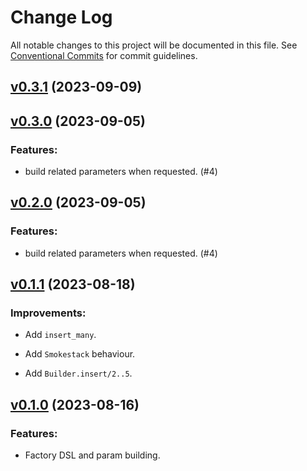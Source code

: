 # Change Log

All notable changes to this project will be documented in this file.
See [Conventional Commits](Https://conventionalcommits.org) for commit guidelines.

<!-- changelog -->

## [v0.3.1](https://code.harton.nz/james/smokestack/compare/v0.3.0...v0.3.1) (2023-09-09)




## [v0.3.0](https://code.harton.nz/james/smokestack/compare/v0.2.0...v0.3.0) (2023-09-05)




### Features:

* build related parameters when requested. (#4)

## [v0.2.0](https://code.harton.nz/james/smokestack/compare/v0.1.1...v0.2.0) (2023-09-05)




### Features:

* build related parameters when requested. (#4)

## [v0.1.1](https://code.harton.nz/james/smokestack/compare/v0.1.0...v0.1.1) (2023-08-18)




### Improvements:

* Add `insert_many`.

* Add `Smokestack` behaviour.

* Add `Builder.insert/2..5`.

## [v0.1.0](https://code.harton.nz/james/smokestack/compare/v0.1.0...v0.1.0) (2023-08-16)




### Features:

* Factory DSL and param building.
